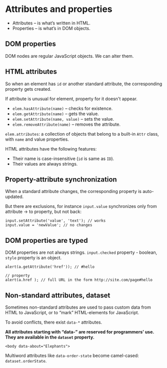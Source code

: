 # Attributes and properties

- Attributes – is what’s written in HTML.
- Properties – is what’s in DOM objects.

## DOM properties

DOM nodes are regular JavaScript objects. We can alter them.

## HTML attributes

So when an element has `id` or another standard attribute, the corresponding property gets created.

If attribute is unusual for element, property for it doesn't appear.

- `elem.hasAttribute(name)` – checks for existence. 
- `elem.getAttribute(name)` – gets the value. 
- `elem.setAttribute(name, value)` – sets the value. 
- `elem.removeAttribute(name)` – removes the attribute.

`elem.attributes`: a collection of objects that belong to a built-in `Attr` class, with `name` and value properties.

HTML attributes have the following features:

- Their name is case-insensitive (`id` is same as `ID`). 
- Their values are always strings.

## Property-attribute synchronization

When a standard attribute changes, the corresponding property is auto-updated.

But there are exclusions, for instance `input.value` synchronizes only from attribute → to property, but not back:

```
input.setAttribute('value', 'text'); // works
input.value = 'newValue'; // no changes
```

## DOM properties are typed

DOM properties are not always strings. `input.checked` property - boolean, `style` property is an object.

```
alert(a.getAttribute('href')); // #hello

// property
alert(a.href ); // full URL in the form http://site.com/page#hello
```

## Non-standard attributes, dataset

Sometimes non-standard attributes are used to pass custom data from HTML to JavaScript, or to “mark” HTML-elements for JavaScript.

To avoid conflicts, there exist `data-*` attributes.

**All attributes starting with “data-” are reserved for programmers’ use. They are available in the `dataset` property.**

```
<body data-about="Elephants">
```

Multiword attributes like `data-order-state` become camel-cased: `dataset.orderState`.





